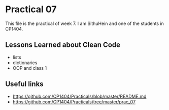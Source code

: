 # Practical 07


This file is the practical of week 7.
I am SithuHein and one of the students in CP1404.

## Lessons Learned about Clean Code

- lists
- dictionaries
- OOP and class 1

## Useful links
- https://github.com/CP1404/Practicals/blob/master/README.md
- https://github.com/CP1404/Practicals/tree/master/prac_07
